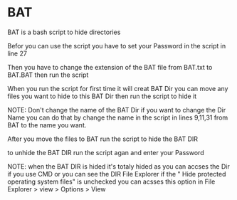 # BAT
BAT is a bash script to hide directories

Befor you can use the script you have to set your Password in the script in line 27

Then you have to change the extension of the BAT file from BAT.txt to BAT.BAT then run the script

When you run the script for first time it will creat BAT Dir you can move any files you want to hide to this BAT Dir then run the script to hide it

NOTE: Don't change the name of the BAT Dir if you want to change the Dir Name you can do that by change the name in the script in lines 9,11,31 from BAT to the name you want.

After you move the files to BAT run the script to hide the BAT DIR 

to unhide the BAT DIR run the script agan and enter your Password

NOTE: when the BAT DIR is hided it's totaly hided as you can accses the Dir if you use CMD or you can see the DIR File Explorer if the " Hide protected operating system files" is unchecked you can acsses this option in File Explorer > view > Options > View